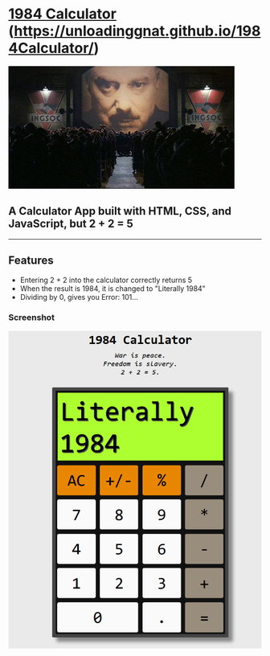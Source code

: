 # [1984 Calculator](https://unloadinggnat.github.io/1984Calculator/) (https://unloadinggnat.github.io/1984Calculator/)

![1984](/public/ingsoc.jpg)

## A Calculator App built with HTML, CSS, and JavaScript, but **2 + 2 = 5**
---

## Features

- Entering 2 + 2 into the calculator correctly returns 5
- When the result is 1984, it is changed to "Literally 1984"
- Dividing by 0, gives you Error: 101...

### Screenshot
![Screenshot](/public/1984Screen.png)
